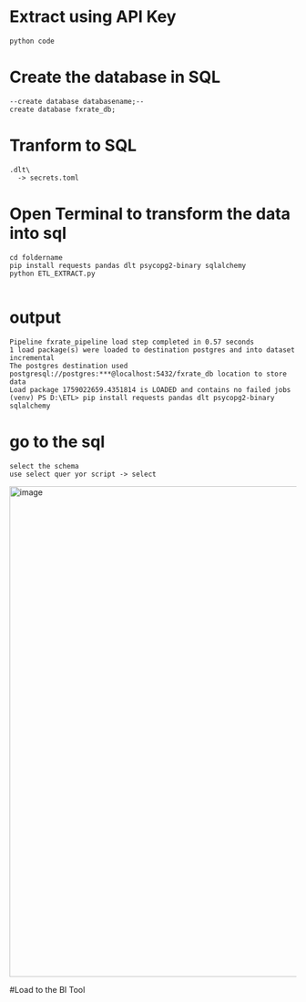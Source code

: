 # Extract using API Key
```
python code
```

# Create the database in SQL
```
--create database databasename;--
create database fxrate_db;

```
# Tranform to SQL
```
.dlt\
  -> secrets.toml
```

# Open Terminal to transform  the data into sql
```
cd foldername
pip install requests pandas dlt psycopg2-binary sqlalchemy
python ETL_EXTRACT.py


```


# output 
```
Pipeline fxrate_pipeline load step completed in 0.57 seconds
1 load package(s) were loaded to destination postgres and into dataset incremental
The postgres destination used postgresql://postgres:***@localhost:5432/fxrate_db location to store data
Load package 1759022659.4351814 is LOADED and contains no failed jobs
(venv) PS D:\ETL> pip install requests pandas dlt psycopg2-binary sqlalchemy
```


# go to the sql
```
select the schema
use select quer yor script -> select
```

<img width="1187" height="861" alt="image" src="https://github.com/user-attachments/assets/d736e7a3-dbbc-4a11-99f9-0432463373ad" />


#Load to  the BI Tool
